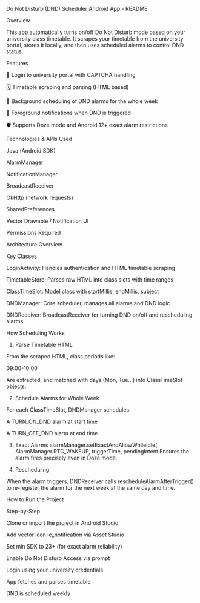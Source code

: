 Do Not Disturb (DND) Scheduler Android App - README

Overview

This app automatically turns on/off Do Not Disturb mode based on your university class timetable.
It scrapes your timetable from the university portal, stores it locally, and then uses scheduled alarms to control DND status.

Features

🔐 Login to university portal with CAPTCHA handling

🗓️ Timetable scraping and parsing (HTML based)

📱 Background scheduling of DND alarms for the whole week

🔔 Foreground notifications when DND is triggered

🛡️ Supports Doze mode and Android 12+ exact alarm restrictions

Technologies & APIs Used

Java (Android SDK)

AlarmManager

NotificationManager

BroadcastReceiver

OkHttp (network requests)

SharedPreferences

Vector Drawable / Notification UI

Permissions Required
<uses-permission android:name="android.permission.SCHEDULE_EXACT_ALARM" />
<uses-permission android:name="android.permission.USE_EXACT_ALARM" />
<uses-permission android:name="android.permission.ACCESS_NOTIFICATION_POLICY" />

Architecture Overview

Key Classes

LoginActivity: Handles authentication and HTML timetable scraping

TimetableStore: Parses raw HTML into class slots with time ranges

ClassTimeSlot: Model class with startMillis, endMillis, subject

DNDManager: Core scheduler, manages all alarms and DND logic

DNDReceiver: BroadcastReceiver for turning DND on/off and rescheduling alarms

How Scheduling Works

1. Parse Timetable HTML

From the scraped HTML, class periods like:
<td class="TDtimetableHour">09:00-10:00</td>

Are extracted, and matched with days (Mon, Tue...) into ClassTimeSlot objects.

2. Schedule Alarms for Whole Week

For each ClassTimeSlot, DNDManager schedules:

A TURN_ON_DND alarm at start time

A TURN_OFF_DND alarm at end time

3. Exact Alarms
alarmManager.setExactAndAllowWhileIdle(
    AlarmManager.RTC_WAKEUP,
    triggerTime,
    pendingIntent
Ensures the alarm fires precisely even in Doze mode.

4. Rescheduling

When the alarm triggers, DNDReceiver calls rescheduleAlarmAfterTrigger()
to re-register the alarm for the next week at the same day and time.


How to Run the Project

Step-by-Step

Clone or import the project in Android Studio

Add vector icon ic_notification via Asset Studio

Set min SDK to 23+ (for exact alarm reliability)

Enable Do Not Disturb Access via prompt

Login using your university credentials

App fetches and parses timetable

DND is scheduled weekly
